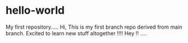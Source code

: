 # hello-world
My first repository.....
Hi, This is my first branch repo derived from main branch. Excited to learn new stuff altogether !!!!
Hey !!
....
